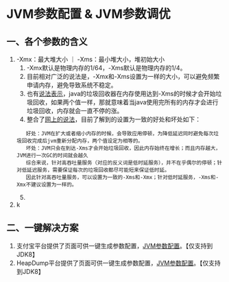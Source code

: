 # JVM参数配置 & JVM参数调优

## 一、各个参数的含义
1. -Xmx：最大堆大小 ｜ -Xms：最小堆大小，堆初始大小
   1. -Xmx默认是物理内存的1/64，-Xms默认是物理内存的1/4。
   2. 目前相对广泛的说法是，-Xmx和-Xms设置为一样的大小，可以避免频繁申请内存，避免导致系统不稳定。
   3. 也有[说法表示](https://blog.csdn.net/Truong/article/details/71126868)，java的垃圾回收器在内存使用达到-Xms的时候才会开始垃圾回收，如果两个值一样，那就意味着当java使用完所有的内存才会进行垃圾回收，内存就会一直不停的涨。
   4. 整合了[网上的说法](https://hello.blog.csdn.net/article/details/108462684)，目前了解到的设置为一致的好处和坏处如下：
   ```text
      好处：JVM在扩大或者缩小内存的时候，会导致应用停顿，为降低延迟同时避免每次垃圾回收完成后jvm重新分配内存，两个值设定为相等的。
      坏处：JVM只会在到达-Xms才会开始垃圾回收，因此内存始终在增长；而且内存越大，JVM进行一次GC的时间就会越久
      综合来说，针对高吞吐量服务（对应的反义词是低时延服务），并不在乎偶尔的停顿；针对低延迟服务，需要保证每次的垃圾回收都尽可能短来保证低时延。
      因此针对高吞吐量服务，可以设置为一致的-Xms和-Xmx；针对低时延服务，-Xms和-Xmx不建议设置为一样的。
   ```
   5. 
2. k



## 二、一键解决方案
1. 支付宝平台提供了页面可供一键生成参数配置，[JVM参数配置](https://render.alipay.com/p/s/jvm-generate/JvmGenerate)。【仅支持到JDK8】
2. HeapDump平台提供了页面可供一键生成参数配置，[JVM参数配置](https://opts.share.heapdump.cn/result/generate/1zqgg)。【仅支持到JDK8】




